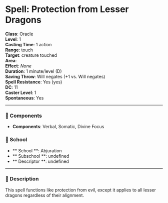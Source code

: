 
# Spell: Protection from Lesser Dragons
**Class**: Oracle  
**Level**: 1  
**Casting Time**: 1 action  
**Range**: touch  
**Target**: creature touched  
**Area**:   
**Effect**: _None_  
**Duration**: 1 minute/level (D)  
**Saving Throw**: Will negates (+1 vs. Will negates)  
**Spell Resistance**: Yes (yes)  
**DC**: 11  
**Caster Level**: 1  
**Spontaneous**: Yes

---

### 🔮 Components
- **Components**: Verbal, Somatic, Divine Focus

### 🏫 School
- ** School **: Abjuration
- ** Subschool **: undefined
- ** Descriptor **: undefined
---

### 📜 Description
This spell functions like protection from evil, except it applies to all lesser dragons regardless of their alignment.
